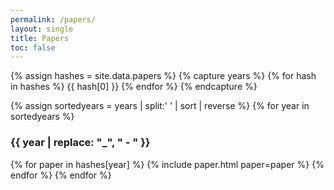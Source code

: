 ```yaml
---
permalink: /papers/
layout: single
title: Papers
toc: false
---
```


{% assign hashes = site.data.papers %}
{% capture years %}
{% for hash in hashes %}
{{ hash[0] }}
{% endfor %}
{% endcapture %}

{% assign sortedyears = years | split:' ' | sort | reverse %}
{% for year in sortedyears %}
### {{ year | replace: "_", " - " }}
{% for paper in hashes[year] %}
{% include paper.html paper=paper %}
{% endfor %}
{% endfor %}


